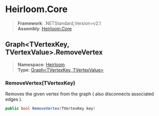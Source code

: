 # Heirloom.Core

> **Framework**: .NETStandard,Version=v2.1  
> **Assembly**: [Heirloom.Core][0]  

## Graph\<TVertexKey, TVertexValue>.RemoveVertex

> **Namespace**: [Heirloom][0]  
> **Type**: [Graph\<TVertexKey, TVertexValue>][1]  

### RemoveVertex(TVertexKey)

Removes the given vertex from the graph ( also disconnects associated edges ).

```cs
public bool RemoveVertex(TVertexKey key)
```

[0]: ../../../Heirloom.Core.md
[1]: ../Graph[TVertexKey,TVertexValue].md
